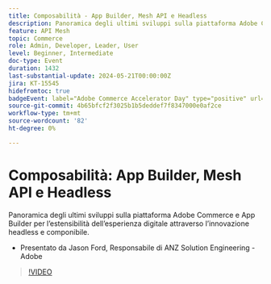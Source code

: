 ```yaml
---
title: Composabilità - App Builder, Mesh API e Headless
description: Panoramica degli ultimi sviluppi sulla piattaforma Adobe Commerce e App Builder per l’estensibilità dell’esperienza digitale attraverso l’innovazione headless e componibile. Presentato da Jason Ford, Responsabile di ANZ Solution Engineering - Adobe
feature: API Mesh
topic: Commerce
role: Admin, Developer, Leader, User
level: Beginner, Intermediate
doc-type: Event
duration: 1432
last-substantial-update: 2024-05-21T00:00:00Z
jira: KT-15545
hidefromtoc: true
badgeEvent: label="Adobe Commerce Accelerator Day" type="positive" url="https://experienceleague.adobe.com/en/docs/events/apac-commerce-recordings/2024/accelerator-day/overview.html"
source-git-commit: 4b65bfcf2f3025b1b5deddef7f8347000e0af2ce
workflow-type: tm+mt
source-wordcount: '82'
ht-degree: 0%

---
```



# Composabilità: App Builder, Mesh API e Headless

Panoramica degli ultimi sviluppi sulla piattaforma Adobe Commerce e App Builder per l’estensibilità dell’esperienza digitale attraverso l’innovazione headless e componibile.

+ Presentato da Jason Ford, Responsabile di ANZ Solution Engineering - Adobe

>[!VIDEO](https://video.tv.adobe.com/v/3429272/?learn=on)
